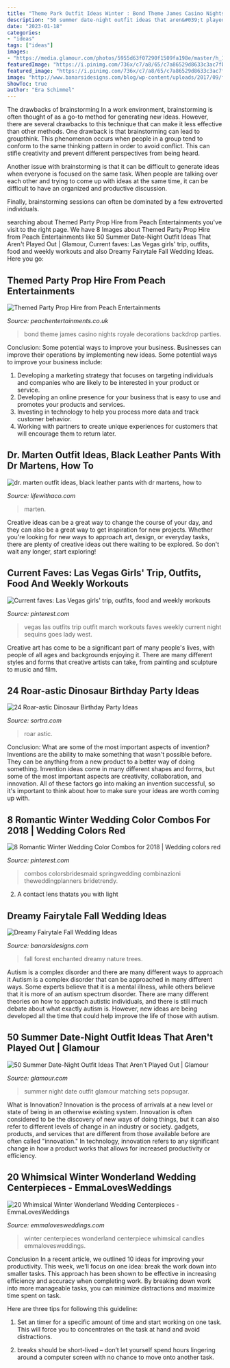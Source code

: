 ```yaml
---
title: "Theme Park Outfit Ideas Winter : Bond Theme James Casino Nights Royale Decorations Backdrop Parties"
description: "50 summer date-night outfit ideas that aren&#039;t played out"
date: "2023-01-18"
categories:
- "ideas"
tags: ["ideas"]
images:
- "https://media.glamour.com/photos/5955d63f07290f1509fa198e/master/h_1025,c_limit/GettyImages-547181468.jpg"
featuredImage: "https://i.pinimg.com/736x/c7/a8/65/c7a86529d8633c3ac7fb056769332a4c.jpg"
featured_image: "https://i.pinimg.com/736x/c7/a8/65/c7a86529d8633c3ac7fb056769332a4c.jpg"
image: "http://www.banarsidesigns.com/blog/wp-content/uploads/2017/09/fall-enchanted-forest-wedding.jpg"
ShowToc: true
author: "Era Schimmel"
---
```



The drawbacks of brainstorming
In a work environment, brainstorming is often thought of as a go-to method for generating new ideas. However, there are several drawbacks to this technique that can make it less effective than other methods.
One drawback is that brainstorming can lead to groupthink. This phenomenon occurs when people in a group tend to conform to the same thinking pattern in order to avoid conflict. This can stifle creativity and prevent different perspectives from being heard.

Another issue with brainstorming is that it can be difficult to generate ideas when everyone is focused on the same task. When people are talking over each other and trying to come up with ideas at the same time, it can be difficult to have an organized and productive discussion.

Finally, brainstorming sessions can often be dominated by a few extroverted individuals.

	

		
searching about Themed Party Prop Hire from Peach Entertainments you've visit to the right page. We have 8 Images about Themed Party Prop Hire from Peach Entertainments like 50 Summer Date-Night Outfit Ideas That Aren&#039;t Played Out | Glamour, Current faves: Las Vegas girls&#039; trip, outfits, food and weekly workouts and also Dreamy Fairytale Fall Wedding Ideas. Here you go:
		
    
## Themed Party Prop Hire From Peach Entertainments

<img loading=lazy src="https://www.peachentertainments.co.uk/wp-content/uploads/2014/12/Bond-Backdrop.jpg" onerror="this.onerror=null;this.src='https://tse1.mm.bing.net/th?id=OIP.h5odWvveKXyvXNGv2ltQmwHaFj&amp;pid=15.1';" alt="Themed Party Prop Hire from Peach Entertainments">

_Source: peachentertainments.co.uk_

>bond theme james casino nights royale decorations backdrop parties. 

	

Conclusion: Some potential ways to improve your business.
Businesses can improve their operations by implementing new ideas. Some potential ways to improve your business include:
1. Developing a marketing strategy that focuses on targeting individuals and companies who are likely to be interested in your product or service.
2. Developing an online presence for your business that is easy to use and promotes your products and services.
3. Investing in technology to help you process more data and track customer behavior.
4. Working with partners to create unique experiences for customers that will encourage them to return later.

    
## Dr. Marten Outfit Ideas, Black Leather Pants With Dr Martens, How To

<img loading=lazy src="https://www.lifewithaco.com/wp-content/uploads/2020/11/dr.-marten-outfit-ideas-black-leather-pants-with-dr-martens-how-to-wear-doc-martens-1152x1536.jpg" onerror="this.onerror=null;this.src='https://tse2.mm.bing.net/th?id=OIP.zqMVsz9oob8xxQiaaBTpUQHaJ4&amp;pid=15.1';" alt="dr. marten outfit ideas, black leather pants with dr martens, how to">

_Source: lifewithaco.com_

>marten. 

	

Creative ideas can be a great way to change the course of your day, and they can also be a great way to get inspiration for new projects. Whether you're looking for new ways to approach art, design, or everyday tasks, there are plenty of creative ideas out there waiting to be explored. So don't wait any longer, start exploring!

    
## Current Faves: Las Vegas Girls&#039; Trip, Outfits, Food And Weekly Workouts

<img loading=lazy src="https://i.pinimg.com/736x/a6/f3/03/a6f303188e95007e9ea13de2dded68eb.jpg" onerror="this.onerror=null;this.src='https://tse1.mm.bing.net/th?id=OIP.mUukvMNa3j-KPFTTblKC3QHaJ3&amp;pid=15.1';" alt="Current faves: Las Vegas girls&#039; trip, outfits, food and weekly workouts">

_Source: pinterest.com_

>vegas las outfits trip outfit march workouts faves weekly current night sequins goes lady west. 

	

Creative art has come to be a significant part of many people's lives, with people of all ages and backgrounds enjoying it. There are many different styles and forms that creative artists can take, from painting and sculpture to music and film.

    
## 24 Roar-astic Dinosaur Birthday Party Ideas

<img loading=lazy src="https://www.sortra.com/wp-content/uploads/2019/05/itsapartycreative.jpg" onerror="this.onerror=null;this.src='https://tse3.mm.bing.net/th?id=OIP.zwWz35qmnQ4uxAp3UrvGjgHaHa&amp;pid=15.1';" alt="24 Roar-astic Dinosaur Birthday Party Ideas">

_Source: sortra.com_

>roar astic. 

	

Conclusion: What are some of the most important aspects of invention?
Inventions are the ability to make something that wasn't possible before. They can be anything from a new product to a better way of doing something. Invention ideas come in many different shapes and forms, but some of the most important aspects are creativity, collaboration, and innovation. All of these factors go into making an invention successful, so it's important to think about how to make sure your ideas are worth coming up with.

    
## 8 Romantic Winter Wedding Color Combos For 2018 | Wedding Colors Red

<img loading=lazy src="https://i.pinimg.com/736x/c7/a8/65/c7a86529d8633c3ac7fb056769332a4c.jpg" onerror="this.onerror=null;this.src='https://tse4.mm.bing.net/th?id=OIP.PqEkD5tISY1ZOEeBIcCjvQHaO0&amp;pid=15.1';" alt="8 Romantic Winter Wedding Color Combos for 2018 | Wedding colors red">

_Source: pinterest.com_

>combos colorsbridesmaid springwedding combinazioni theweddingplanners bridetrendy. 

	

2. A contact lens thatats you with light

    
## Dreamy Fairytale Fall Wedding Ideas

<img loading=lazy src="http://www.banarsidesigns.com/blog/wp-content/uploads/2017/09/fall-enchanted-forest-wedding.jpg" onerror="this.onerror=null;this.src='https://tse1.mm.bing.net/th?id=OIP.LBsApAOCC597J84TdG7WWwHaLH&amp;pid=15.1';" alt="Dreamy Fairytale Fall Wedding Ideas">

_Source: banarsidesigns.com_

>fall forest enchanted dreamy nature trees. 

	

Autism is a complex disorder and there are many different ways to approach it
Autism is a complex disorder that can be approached in many different ways. Some experts believe that it is a mental illness, while others believe that it is more of an autism spectrum disorder. There are many different theories on how to approach autistic individuals, and there is still much debate about what exactly autism is. However, new ideas are being developed all the time that could help improve the life of those with autism.

    
## 50 Summer Date-Night Outfit Ideas That Aren&#039;t Played Out | Glamour

<img loading=lazy src="https://media.glamour.com/photos/5955d63f07290f1509fa198e/master/h_1025,c_limit/GettyImages-547181468.jpg" onerror="this.onerror=null;this.src='https://tse1.mm.bing.net/th?id=OIP.hGaf7eUCzHrHijgcLXIA8QHaKr&amp;pid=15.1';" alt="50 Summer Date-Night Outfit Ideas That Aren&#039;t Played Out | Glamour">

_Source: glamour.com_

>summer night date outfit glamour matching sets popsugar. 

	

What is Innovation?
Innovation is the process of arrivals at a new level or state of being in an otherwise existing system. Innovation is often considered to be the discovery of new ways of doing things, but it can also refer to different levels of change in an industry or society. gadgets, products, and services that are different from those available before are often called "innovation." In technology, innovation refers to any significant change in how a product works that allows for increased productivity or efficiency.

    
## 20 Whimsical Winter Wonderland Wedding Centerpieces - EmmaLovesWeddings

<img loading=lazy src="https://emmalovesweddings.com/wp-content/uploads/2018/07/winter-wedding-centerpiece-with-candles.jpg" onerror="this.onerror=null;this.src='https://tse2.mm.bing.net/th?id=OIP.nlUkd3ML6460Oi512-euGAHaK7&amp;pid=15.1';" alt="20 Whimsical Winter Wonderland Wedding Centerpieces - EmmaLovesWeddings">

_Source: emmalovesweddings.com_

>winter centerpieces wonderland centerpiece whimsical candles emmalovesweddings. 

	

Conclusion
In a recent article, we outlined 10 ideas for improving your productivity. This week, we’ll focus on one idea: break the work down into smaller tasks.
This approach has been shown to be effective in increasing efficiency and accuracy when completing work. By breaking down work into more manageable tasks, you can minimize distractions and maximize time spent on task.

Here are three tips for following this guideline:

1) Set an timer for a specific amount of time and start working on one task. This will force you to concentrates on the task at hand and avoid distractions.

2) breaks should be short-lived – don’t let yourself spend hours lingering around a computer screen with no chance to move onto another task.

